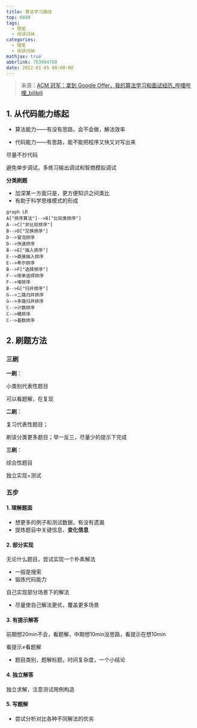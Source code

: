 ```yaml
---
title: 算法学习路线
top: 8888
tags:
  - 随笔
  - 阅读归纳
categories:
  - 随笔
  - 阅读归纳
mathjax: true
abbrlink: 763904780
date: 2022-01-05 00:00:00
---
```


>   来源：[ACM 冠军：拿到 Google Offer，我的算法学习和面试经历_哔哩哔哩_bilibili](https://www.bilibili.com/video/BV1LU4y1L7DV)

<!--more-->

## 1. 从代码能力练起

-   算法能力——有没有思路，会不会做，解法效率

-   代码能力——有思路，能不能把程序又快又对写出来

尽量不抄代码

避免单步调试，多练习输出调试和智商模拟调试

**分类刷题**

-   加深某一方面只是，更方便知识之间类比
-   有助于科学思维模式的形成

```mermaid
graph LR
A["排序算法"]-->B["比较类排序"]
A-->C["非比较排序"]
B-->D["交换排序"]
D-->冒泡排序
D-->快速排序
B-->E["插入排序"]
E-->直接插入排序
E-->希尔排序
B-->F["选择排序"]
F-->简单选择排序
F-->堆排序
B-->G["归并排序"]
G-->二路归并排序
G-->多路归并排序
C-->计数排序
C-->桶排序
C-->基数排序
```

## 2. 刷题方法

### 三刷

**一刷**：

小类别代表性题目

可以看题解，在复现

**二刷**：

复习代表性题目；

刷该分类更多题目；举一反三，尽量少的提示下完成

**三刷**：

综合性题目

独立实现+测试

### 五步

#### 1. 理解题面

-   想更多的例子和测试数据，有没有遗漏
-   提炼题目中关键信息、**变化信息**

#### 2. 部分实现

无论什么题目，尝试实现一个朴素解法

-   一般是搜索
-   锻炼代码能力

自己实现部分场景下的解法

-   尽量使自己解法更优，覆盖更多场景

#### 3. 有提示解答

前期想20min不会，看题解，中期想10min没思路，看提示在想10min

看提示$\neq$看题解

-   题目类别，题解标题，时间复杂度，一个小结论

#### 4. 独立解答

独立求解，注意测试用例构造

#### 5. 写题解

-   尝试分析对比各种不同解法的优劣